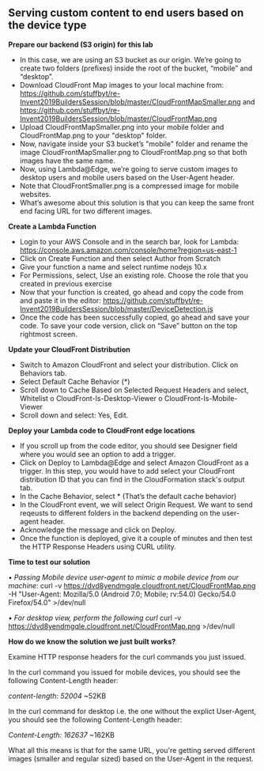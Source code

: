 ## Serving custom content to end users based on the device type

**Prepare our backend (S3 origin) for this lab**

-	In this case, we are using an S3 bucket as our origin. We’re going to create two folders (prefixes) inside the root of the bucket, “mobile” and “desktop”.
-	Download CloudFront Map images to your local machine from: 
  https://github.com/stuffbyt/re-Invent2019BuildersSession/blob/master/CloudFrontMapSmaller.png
  and https://github.com/stuffbyt/re-Invent2019BuildersSession/blob/master/CloudFrontMap.png
-	Upload CloudFrontMapSmaller.png into your mobile folder and CloudFrontMap.png to your "desktop" folder. 
-	Now, navigate inside your S3 bucket’s "mobile" folder and rename the image CloudFrontMapSmaller.png to CloudFrontMap.png so that both images have the same name. 
-	Now, using Lambda@Edge, we’re going to serve custom images to desktop users and mobile users based on the User-Agent header. 
-	Note that CloudFrontSmaller.png is a compressed image for mobile websites. 
-	What’s awesome about this solution is that you can keep the same front end facing URL for two different images.

**Create a Lambda Function**

-	Login to your AWS Console and in the search bar, look for Lambda: https://console.aws.amazon.com/console/home?region=us-east-1
-	Click on Create Function and then select Author from Scratch
-	Give your function a name and select runtime nodejs 10.x 
-	For Permissions, select, Use an existing role. Choose the role that you created in previous exercise 
-	Now that your function is created, go ahead and copy the code from and paste it in the editor: https://github.com/stuffbyt/re-Invent2019BuildersSession/blob/master/DeviceDetection.js
-	Once the code has been successfully copied, go ahead and save your code. To save your code version, click on “Save” button on the top rightmost screen.

**Update your CloudFront Distribution**

-	Switch to Amazon CloudFront and select your distribution. Click on Behaviors tab. 
-	Select Default Cache Behavior (*)
-	Scroll down to Cache Based on Selected Request Headers and select, Whitelist
o	CloudFront-Is-Desktop-Viewer
o	CloudFront-Is-Mobile-Viewer
-	Scroll down and select: Yes, Edit.

**Deploy your Lambda code to CloudFront edge locations**

-	If you scroll up from the code editor, you should see Designer field where you would see an option to add a trigger. 
-	Click on Deploy to Lambda@Edge and select Amazon CloudFront as a trigger. In this step, you would have to add select your CloudFront distribution ID that you can find in the CloudFormation stack's output tab. 
-	In the Cache Behavior, select * (That’s the default cache behavior)
-	In the CloudFront event, we will select Origin Request. We want to send reqeusts to different folders in the backend depending on the user-agent header. 
-	Acknowledge the message and click on Deploy.
-	Once the function is deployed, give it a couple of minutes and then test the HTTP Response Headers using CURL utility. 

**Time to test our solution**

• *Passing Mobile device user-agent to mimic a mobile device from our machine*:
curl -v https://dvd8yendmgqle.cloudfront.net/CloudFrontMap.png -H "User-Agent: Mozilla/5.0 (Android 7.0; Mobile; rv:54.0) Gecko/54.0 Firefox/54.0" >/dev/null

•	*For desktop view, perform the following curl*
curl -v https://dvd8yendmgqle.cloudfront.net/CloudFrontMap.png >/dev/null


**How do we know the solution we just built works?**

Examine HTTP response headers for the curl commands you just issued.

In the curl command you issued for mobile devices, you should see the following Content-Length header:

*content-length: 52004* ~52KB

In the curl command for desktop i.e. the one without the explict User-Agent, you should see the following Content-Length header:

*Content-Length: 162637* ~162KB

What all this means is that for the same URL, you're getting served different images (smaller and regular sized) based on the User-Agent in the request. 
